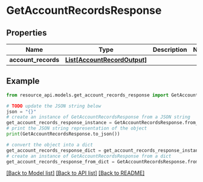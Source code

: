 # GetAccountRecordsResponse


## Properties

Name | Type | Description | Notes
------------ | ------------- | ------------- | -------------
**account_records** | [**List[AccountRecordOutput]**](AccountRecordOutput.md) |  | 

## Example

```python
from resource_api.models.get_account_records_response import GetAccountRecordsResponse

# TODO update the JSON string below
json = "{}"
# create an instance of GetAccountRecordsResponse from a JSON string
get_account_records_response_instance = GetAccountRecordsResponse.from_json(json)
# print the JSON string representation of the object
print(GetAccountRecordsResponse.to_json())

# convert the object into a dict
get_account_records_response_dict = get_account_records_response_instance.to_dict()
# create an instance of GetAccountRecordsResponse from a dict
get_account_records_response_from_dict = GetAccountRecordsResponse.from_dict(get_account_records_response_dict)
```
[[Back to Model list]](../README.md#documentation-for-models) [[Back to API list]](../README.md#documentation-for-api-endpoints) [[Back to README]](../README.md)


